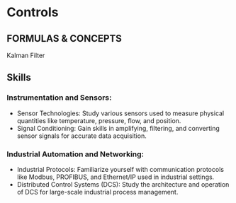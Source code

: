 # Controls

## FORMULAS & CONCEPTS

Kalman Filter

## Skills

### Instrumentation and Sensors:
* Sensor Technologies: Study various sensors used to measure physical quantities like temperature, pressure, flow, and position. 
* Signal Conditioning: Gain skills in amplifying, filtering, and converting sensor signals for accurate data acquisition. 
 
### Industrial Automation and Networking:
* Industrial Protocols: Familiarize yourself with communication protocols like Modbus, PROFIBUS, and Ethernet/IP used in industrial settings. 
* Distributed Control Systems (DCS): Study the architecture and operation of DCS for large-scale industrial process management. 